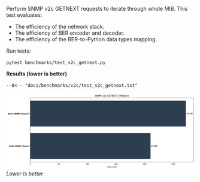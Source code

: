 Perform SNMP v2c GETNEXT requests to iterate through whole MIB. This test evaluates:

* The efficiency of the network stack.
* The efficiency of BER encoder and decoder.
* The efficiency of the BER-to-Python data types mapping.

Run tests:

```
pytest benchmarks/test_v2c_getnext.py
```

**Results (lower is better)**

```
--8<-- "docs/benchmarks/v2c/test_v2c_getnext.txt"
```

![Median chart](getnext.png)
*Lower is better*